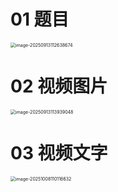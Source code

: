 # 01 题目

<img src="https://cvp.oss-cn-shanghai.aliyuncs.com/202509131126786.png" alt="image-20250913112638674" style="zoom:50%;" />



# 02 视频图片

<img src="https://cvp.oss-cn-shanghai.aliyuncs.com/202509131139139.png" alt="image-20250913113939048" style="zoom:50%;" />



# 03 视频文字

<img src="https://cvp.oss-cn-shanghai.aliyuncs.com/202510081101829.png" alt="image-20251008110116632" style="zoom:50%;" />
